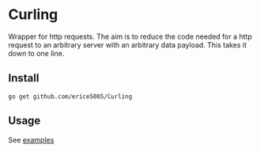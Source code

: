 # Curling
Wrapper for http requests. The aim is to reduce the code needed for a http request to an arbitrary server with an arbitrary data payload. This takes it down to one line. 

## Install
`go get github.com/erice5005/Curling`

## Usage
See [examples](/examples)